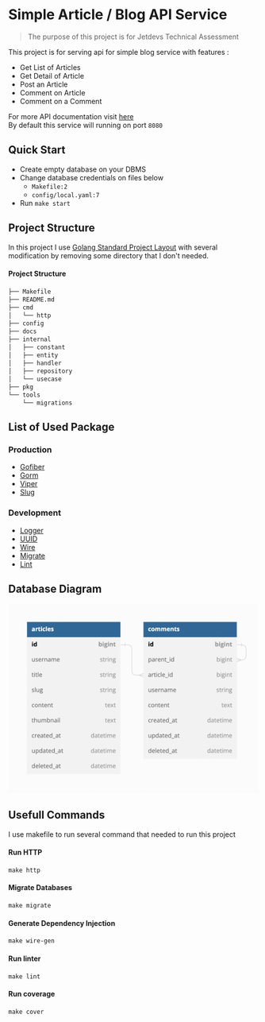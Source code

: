 # Simple Article / Blog API Service
> The purpose of this project is for Jetdevs Technical Assessment

This project is for serving api for simple blog service with features : 
- Get List of Articles
- Get Detail of Article
- Post an Article
- Comment on Article
- Comment on a Comment

For more API documentation visit [here](./docs/api.md)  
By default this service will running on port `8080`

## Quick Start
- Create empty database on your DBMS
- Change database credentials on files below
  - `Makefile:2`
  - `config/local.yaml:7`
- Run `make start`

## Project Structure
In this project I use [Golang Standard Project Layout](https://github.com/golang-standards/project-layout) 
with several modification by removing some directory that I don't needed.
#### Project Structure
```
├── Makefile
├── README.md
├── cmd
│   └── http
├── config
├── docs
├── internal
│   ├── constant
│   ├── entity
│   ├── handler
│   ├── repository
│   └── usecase
├── pkg
└── tools
    └── migrations

```

## List of Used Package
### Production
- [Gofiber](https://gofiber.io/)
- [Gorm](https://gorm.io/)
- [Viper](https://github.com/spf13/viper)
- [Slug](github.com/gosimple/slug)

### Development
- [Logger](github.com/google/logger)
- [UUID](github.com/google/uuid)
- [Wire](github.com/google/wire)
- [Migrate](https://github.com/golang-migrate/migrate)
- [Lint](https://golangci-lint.run/)

## Database Diagram
![ERD](docs/erd.png)

## Usefull Commands
I use makefile to run several command that needed to run this project

#### Run HTTP
```
make http
```

#### Migrate Databases
```
make migrate
```

#### Generate Dependency Injection
```
make wire-gen
```

#### Run linter
```
make lint
```

#### Run coverage
```
make cover
```